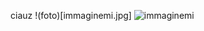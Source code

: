 ciauz
!(foto)[immaginemi.jpg]
![immaginemi](https://github.com/user-attachments/assets/82552a7e-8c15-4a16-bb65-268db6108869)
